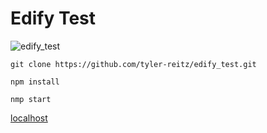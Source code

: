# Edify Test

![edify_test](https://github.com/tyler-reitz/edify_test/edify_test.png?raw=true)

```
git clone https://github.com/tyler-reitz/edify_test.git
```

```
npm install
```

```
nmp start
```

[localhost](http://localhost.com)
